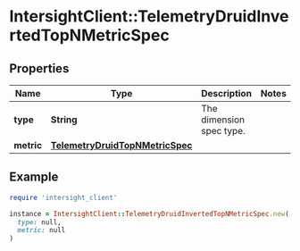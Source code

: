 # IntersightClient::TelemetryDruidInvertedTopNMetricSpec

## Properties

| Name | Type | Description | Notes |
| ---- | ---- | ----------- | ----- |
| **type** | **String** | The dimension spec type. |  |
| **metric** | [**TelemetryDruidTopNMetricSpec**](TelemetryDruidTopNMetricSpec.md) |  |  |

## Example

```ruby
require 'intersight_client'

instance = IntersightClient::TelemetryDruidInvertedTopNMetricSpec.new(
  type: null,
  metric: null
)
```

